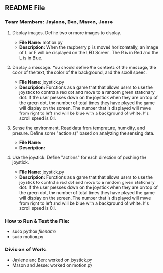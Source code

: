 ## README File
### Team Members: Jaylene, Ben, Mason, Jesse


1. Display images. Define two or more images to display. 
    * **File Name:** motion.py
    * **Description:** When the raspberry pi is moved horizonatally, an image of L or R will be displayed on the LED Screen. The R is in Red and the L is in Blue.
    
2. Display a message. You should define the contents of the message, the color of the text, the color of the background, and the scroll speed. 
    * **File Name:** joystick.py
    * **Description:** Functions as a game that that allows users to use the joystick to control a red dot and move to a random green stationary dot. If the user presses down on the      joystick when they are on top of the green dot, the number of total times they have played the game will display on the screen. The number that is displayed will move from right to left and will be blue with a background of white. It's scroll speed is 0.1. 
    
3. Sense the environment. Read data from temprature, humidity, and presure. Define some "action(s)" based on analyzing the sensing data.
    * **File Name:** 
    * **Description:** 
    
4. Use the joystick. Define "actions" for each direction of pushing the joystick.
    * **File Name:** joystick.py
    * **Description:** Functions as a game that that allows users to use the joystick to control a red dot and move to a random green stationary dot. If the user presses down on the      joystick when they are on top of the green dot, the number of total times they have played the game will display on the screen. The number that is displayed will move from right to left and will be blue with a background of white. It's scroll speed is 0.1. 

### How to Run & Test the File:
* sudo python _filename_
* sudo motion.py 

### Division of Work:
* Jaylene and Ben: worked on joystick.py
* Mason and Jesse: worked on motion.py
